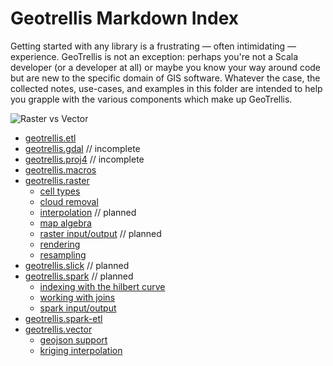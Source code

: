 # Geotrellis Markdown Index

Getting started with any library is a frustrating — often intimidating —
experience. GeoTrellis is not an exception: perhaps you're not a Scala
developer (or a developer at all) or maybe you know your way around code
but are new to the specific domain of GIS software. Whatever the case,
the collected notes, use-cases, and examples in this folder are intended
to help you grapple with the various components which make up
GeoTrellis.

![Raster vs Vector](./img/596px-Raster_vector_tikz.png)

- [geotrellis.etl](etl/etl-intro.md)
- [geotrellis.gdal](gdal/gdal-intro.md) // incomplete
- [geotrellis.proj4](proj4/proj4-intro.md) // incomplete
- [geotrellis.macros](macros/macros-intro.md)
- [geotrellis.raster](raster/raster-intro.md)
  - [cell types](raster/celltype.md)
  - [cloud removal](raster/cloud-removal.md)
  - [interpolation](raster/interpolation.md) // planned
  - [map algebra](raster/map-algebra.md)
  - [raster input/output](raster/raster-io.md) // planned
  - [rendering](raster/rendering.md)
  - [resampling](raster/resampling.md)
- [geotrellis.slick](spark/slick-intro.md) // planned
- [geotrellis.spark](spark/spark-intro.md) // planned
  - [indexing with the hilbert curve](spark/hilbert-index.md)
  - [working with joins](spark/spark-joins.md)
  - [spark input/output](spark/spark-io.md)
- [geotrellis.spark-etl](spark/spark-intro.md)
- [geotrellis.vector](vector/vector-intro.md)
  - [geojson support](vector/geojson-support.md)
  - [kriging interpolation](vector/kriging-interpolation.md)


